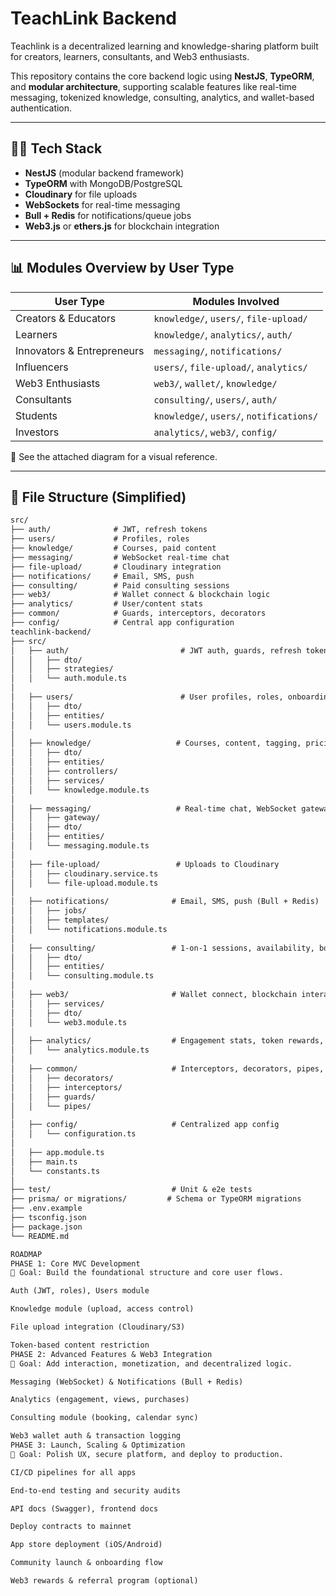 # TeachLink Backend

Teachlink is a decentralized learning and knowledge-sharing platform built for creators, learners, consultants, and Web3 enthusiasts.

This repository contains the core backend logic using **NestJS**, **TypeORM**, and **modular architecture**, supporting scalable features like real-time messaging, tokenized knowledge, consulting, analytics, and wallet-based authentication.

---

## 🧑‍💻 Tech Stack

- **NestJS** (modular backend framework)
- **TypeORM** with MongoDB/PostgreSQL
- **Cloudinary** for file uploads
- **WebSockets** for real-time messaging
- **Bull + Redis** for notifications/queue jobs
- **Web3.js** or **ethers.js** for blockchain integration

---

## 📊 Modules Overview by User Type

| User Type                  | Modules Involved                             |
|---------------------------|-----------------------------------------------|
| Creators & Educators      | `knowledge/`, `users/`, `file-upload/`       |
| Learners                  | `knowledge/`, `analytics/`, `auth/`          |
| Innovators & Entrepreneurs| `messaging/`, `notifications/`               |
| Influencers               | `users/`, `file-upload/`, `analytics/`       |
| Web3 Enthusiasts          | `web3/`, `wallet/`, `knowledge/`             |
| Consultants               | `consulting/`, `users/`, `auth/`             |
| Students                  | `knowledge/`, `users/`, `notifications/`     |
| Investors                 | `analytics/`, `web3/`, `config/`             |

📌 See the attached diagram for a visual reference.

---

## 📁 File Structure (Simplified)

```txt
src/
├── auth/              # JWT, refresh tokens
├── users/             # Profiles, roles
├── knowledge/         # Courses, paid content
├── messaging/         # WebSocket real-time chat
├── file-upload/       # Cloudinary integration
├── notifications/     # Email, SMS, push
├── consulting/        # Paid consulting sessions
├── web3/              # Wallet connect & blockchain logic
├── analytics/         # User/content stats
├── common/            # Guards, interceptors, decorators
├── config/            # Central app configuration
teachlink-backend/
├── src/
│   ├── auth/                         # JWT auth, guards, refresh tokens
│   │   ├── dto/
│   │   ├── strategies/
│   │   └── auth.module.ts
│
│   ├── users/                        # User profiles, roles, onboarding
│   │   ├── dto/
│   │   ├── entities/
│   │   └── users.module.ts
│
│   ├── knowledge/                   # Courses, content, tagging, pricing
│   │   ├── dto/
│   │   ├── entities/
│   │   ├── controllers/
│   │   ├── services/
│   │   └── knowledge.module.ts
│
│   ├── messaging/                   # Real-time chat, WebSocket gateway
│   │   ├── gateway/
│   │   ├── dto/
│   │   ├── entities/
│   │   └── messaging.module.ts
│
│   ├── file-upload/                 # Uploads to Cloudinary
│   │   ├── cloudinary.service.ts
│   │   └── file-upload.module.ts
│
│   ├── notifications/              # Email, SMS, push (Bull + Redis)
│   │   ├── jobs/
│   │   ├── templates/
│   │   └── notifications.module.ts
│
│   ├── consulting/                 # 1-on-1 sessions, availability, booking
│   │   ├── dto/
│   │   ├── entities/
│   │   └── consulting.module.ts
│
│   ├── web3/                       # Wallet connect, blockchain interactions
│   │   ├── services/
│   │   ├── dto/
│   │   └── web3.module.ts
│
│   ├── analytics/                  # Engagement stats, token rewards, insights
│   │   └── analytics.module.ts
│
│   ├── common/                     # Interceptors, decorators, pipes, guards
│   │   ├── decorators/
│   │   ├── interceptors/
│   │   ├── guards/
│   │   └── pipes/
│
│   ├── config/                     # Centralized app config
│   │   └── configuration.ts
│
│   ├── app.module.ts
│   ├── main.ts
│   └── constants.ts
│
├── test/                           # Unit & e2e tests
├── prisma/ or migrations/         # Schema or TypeORM migrations
├── .env.example
├── tsconfig.json
├── package.json
└── README.md

ROADMAP
PHASE 1: Core MVC Development
🎯 Goal: Build the foundational structure and core user flows.

Auth (JWT, roles), Users module

Knowledge module (upload, access control)

File upload integration (Cloudinary/S3)

Token-based content restriction
PHASE 2: Advanced Features & Web3 Integration
🎯 Goal: Add interaction, monetization, and decentralized logic.

Messaging (WebSocket) & Notifications (Bull + Redis)

Analytics (engagement, views, purchases)

Consulting module (booking, calendar sync)

Web3 wallet auth & transaction logging
PHASE 3: Launch, Scaling & Optimization
🎯 Goal: Polish UX, secure platform, and deploy to production.

CI/CD pipelines for all apps

End-to-end testing and security audits

API docs (Swagger), frontend docs

Deploy contracts to mainnet

App store deployment (iOS/Android)

Community launch & onboarding flow

Web3 rewards & referral program (optional)


